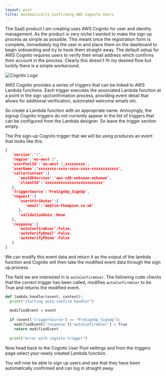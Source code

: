 ```yaml
---
layout: post
title: Automatically Confirming AWS Cognito Users
---
```


The SaaS product I am creating uses AWS Cognito for user and identity management. As the product is very niche I wanted to make the sign up process as simple as possible. This meant once the registration form is complete, immediately log the user in and place them on the dashboard to begin onboarding and try to hook them straight away. The default setup for AWS Cognito requires users to verify their email address which confirms their account in the process. Clearly this doesn't fit my desired flow but luckily there is a simple workaround.

![Cognito Logo](https://cdn-images-1.medium.com/max/800/1*ubdzj9K3MrbMb0Ep0UV3IA.png)

AWS Cognito provides a series of triggers that can be linked to AWS Lambda functions. Each trigger executes the associated Lambda function at a point in the sign up/confirmation process, providing event detail that allows for additional verification, automated welcome emails etc.

So create a Lambda function with an appropriate name. Annoyingly, the signup Cognito triggers do not currently appear in the list of triggers that can be configured from the Lambda designer. So leave the trigger section empty.

The Pre sign-up Cognito trigger that we will be using produces an event that looks like this.

```json
{
   'version':'1',
   'region':'eu-west-2',
   'userPoolId':'eu-west-2_xxxxxxxxx',
   'userName':'xxxxxxxx-xxxx-xxxx-xxxx-xxxxxxxxxxxx',
   'callerContext':{
      'awsSdkVersion':'aws-sdk-unknown-unknown',
      'clientId':'xxxxxxxxxxxxxxxxxxxxxxxxxx'
   },
   'triggerSource':'PreSignUp_SignUp',
   'request':{
      'userAttributes':{
         'email':'me@tim-thompson.co.uk'
      },
      'validationData':None
   },
   'response':{
      'autoConfirmUser':False,
      'autoVerifyEmail':False,
      'autoVerifyPhone':False
   }
}
```

We can modify this event data and return it as the output of the lambda function and Cognito will then take the modified event data through the sign up process.

The field we are interested in is `autoConfirmUser`. The following code checks that the correct trigger has been called, modifies `autoConfirmUser` to be True and returns the modified event.

```python
def lambda_handler(event, context):
  print("starting auto-confirm handler")
  
  modifiedEvent = event
  
  if (event['triggerSource'] == "PreSignUp_SignUp"):
    modifiedEvent['response']['autoConfirmUser'] = True
    return modifiedEvent
  
  print("error with cognito trigger")
```

Now head back to the Cognito User Pool settings and from the triggers page select your newly created Lambda function.

You will now be able to sign up users and see that they have been automatically confirmed and can log in straight away.